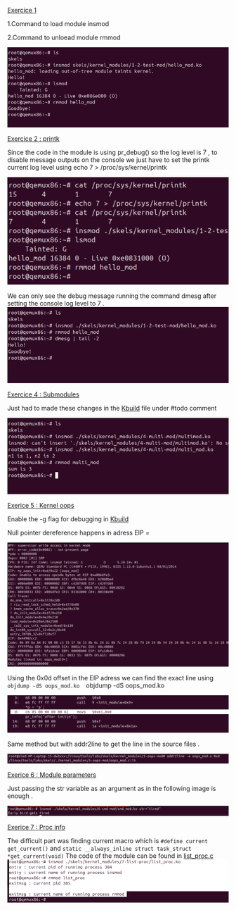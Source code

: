 
[Exercice 1](https://linux-kernel-labs.github.io/refs/heads/master/labs/kernel_modules.html#kernel-module)

1.Command to load module insmod 

2.Command to unloead module rmmod  

![Exercise Output](./assets/output_ex01.png)


[Exercice 2 : printk ](https://linux-kernel-labs.github.io/refs/heads/master/labs/kernel_modules.html#printk)

Since the code in the module is using pr_debug() so the log level is 7 , to disable message outputs on the console we just have to set the printk current log level using echo 7 > /proc/sys/kernel/printk 

![Exercise Output](./assets/output_ex2.png)

We can only see the debug message running the command dmesg after setting the console log level to 7 . 
![Exercice Output](./assets/dmesg_ex2.png)


[Exercice 4 : Submodules](https://linux-kernel-labs.github.io/refs/heads/master/labs/kernel_modules.html#sub-modules)

Just had to made these changes in the [Kbuild](./exercises/ex04/Kbuild) file under #todo comment

![Exerice output](./assets/Ex4_result.png)

[Exerice 5 : Kernel oops](https://linux-kernel-labs.github.io/refs/heads/master/labs/kernel_modules.html#kernel-oops-1)

Enable the -g flag for debugging in [Kbuild](./exercices/ex5/Kbuild) 

Null pointer dereference happens in adress EIP = 

![Exercise Output](./assets/ex5_logs_EPI.png)

Using the 0x0d offset in the EIP adress we can find the exact line  using ```objdump -dS oops_mod.ko  ```objdump -dS oops_mod.ko  


![](./assets/oops_exact_occurence.png) 

Same method but with addr2line to get the line in the source files . 

![](./assets/addr2line.png)

[Exerice 6 : Module parameters](https://linux-kernel-labs.github.io/refs/heads/master/labs/kernel_modules.html#module-parameters)

Just passing the str variable as an argument as in the following image is enough . 

![](./assets/ex6_output.png)

[Exerice 7 : Proc info](https://linux-kernel-labs.github.io/refs/heads/master/labs/kernel_modules.html#proc-info-1)

The difficult part was finding current macro which is ``#define current get_current()`` and ``static __always_inline struct task_struct *get_current(void)``
The code of the module can be found in [list_proc.c](./exercises/ex7/list_proc.c)
![](./assets/proc7.png)
